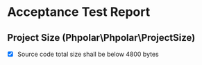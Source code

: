 # Acceptance Test Report

## Project Size (Phpolar\Phpolar\ProjectSize)
- [x] Source code total size shall be below 4800 bytes
